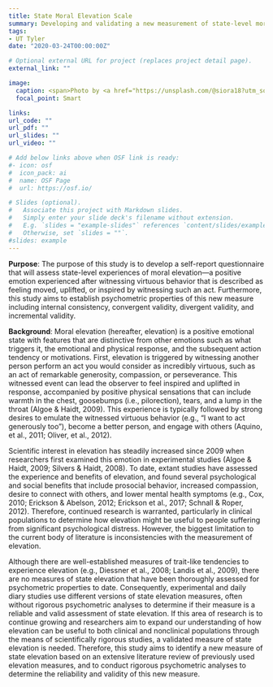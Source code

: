```yaml
---
title: State Moral Elevation Scale
summary: Developing and validating a new measurement of state-level moral elevation.
tags:
- UT Tyler
date: "2020-03-24T00:00:00Z"

# Optional external URL for project (replaces project detail page).
external_link: ""

image:
  caption: <span>Photo by <a href="https://unsplash.com/@siora18?utm_source=unsplash&amp;utm_medium=referral&amp;utm_content=creditCopyText">Siora Photography</a> on <a href="https://unsplash.com/?utm_source=unsplash&amp;utm_medium=referral&amp;utm_content=creditCopyText">Unsplash</a></span>
  focal_point: Smart

links:
url_code: ""
url_pdf: ""
url_slides: ""
url_video: ""

# Add below links above when OSF link is ready:
#- icon: osf
#  icon_pack: ai
#  name: OSF Page
#  url: https://osf.io/

# Slides (optional).
#   Associate this project with Markdown slides.
#   Simply enter your slide deck's filename without extension.
#   E.g. `slides = "example-slides"` references `content/slides/example-slides.md`.
#   Otherwise, set `slides = ""`.
#slides: example
---
```


**Purpose**: 
The purpose of this study is to develop a self-report questionnaire that will assess state-level experiences of moral elevation—a positive emotion experienced after witnessing virtuous behavior that is described as feeling moved, uplifted, or inspired by witnessing such an act. Furthermore, this study aims to establish psychometric properties of this new measure including internal consistency, convergent validity, divergent validity, and incremental validity. 

**Background**: 
Moral elevation (hereafter, elevation) is a positive emotional state with features that are distinctive from other emotions such as what triggers it, the emotional and physical response, and the subsequent action tendency or motivations. First, elevation is triggered by witnessing another person perform an act you would consider as incredibly virtuous, such as an act of remarkable generosity, compassion, or perseverance. This witnessed event can lead the observer to feel inspired and uplifted in response, accompanied by positive physical sensations that can include warmth in the chest, goosebumps (i.e., pilorection), tears, and a lump in the throat (Algoe & Haidt, 2009). This experience is typically followed by strong desires to emulate the witnessed virtuous behavior (e.g., “I want to act generously too”), become a better person, and engage with others (Aquino, et al., 2011; Oliver, et al., 2012). 
 
Scientific interest in elevation has steadily increased since 2009 when researchers first examined this emotion in experimental studies (Algoe & Haidt, 2009; Silvers & Haidt, 2008). To date, extant studies have assessed the experience and benefits of elevation, and found several psychological and social benefits that include prosocial behavior, increased compassion, desire to connect with others, and lower mental health symptoms (e.g., Cox, 2010; Erickson & Abelson, 2012; Erickson et al., 2017; Schnall & Roper, 2012). Therefore, continued research is warranted, particularly in clinical populations to determine how elevation might be useful to people suffering from significant psychological distress. However, the biggest limitation to the current body of literature is inconsistencies with the measurement of elevation. 
 
Although there are well-established measures of trait-like tendencies to experience elevation (e.g., Diessner et al., 2008; Landis et al., 2009), there are no measures of state elevation that have been thoroughly assessed for psychometric properties to date. Consequently, experimental and daily diary studies use different versions of state elevation measures, often without rigorous psychometric analyses to determine if their measure is a reliable and valid assessment of state elevation. If this area of research is to continue growing and researchers aim to expand our understanding of how elevation can be useful to both clinical and nonclinical populations through the means of scientifically rigorous studies, a validated measure of state elevation is needed. Therefore, this study aims to identify a new measure of state elevation based on an extensive literature review of previously used elevation measures, and to conduct rigorous psychometric analyses to determine the reliability and validity of this new measure. 